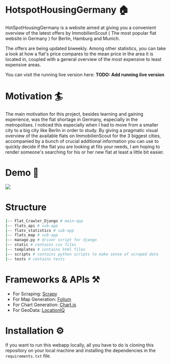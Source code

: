 
# HotspotHousingGermany :house:
HotSpotHousingGermany is a website aimed at giving you a convenient overview of the latest offers by ImmobilienScout ( The most popular flat website in Germany ) for Berlin, Hamburg and Munich.

The offers are being updated biweekly. Among other statistics, you can take a look at how a flat's price compares to the mean price in the area it is located in, coupled with a general overview of the most expensive to least expensive areas.

You can visit the running live version here: **TODO: Add running live version**

# Motivation :surfer:
The main motivation for this project, besides learning and gaining experience, was the flat shortage in Germany, especially in the metropolises. I noticed this especially when I had to move from a smaller city to a big city like Berlin in order to study. By giving a pragmatic visual overview of the available flats on ImmobilienScout for the 3 biggest cities, accompanied by a bunch of crucial additional information you can use to quickly decide if the flat you are looking at fits your needs, I am hoping to render someone's searching for his or her new flat at least a little bit easier.

# Demo :movie_camera:
![](Demo/Demo.gif)

# Structure

```bash
|-- Flat_Crawler_Django # main-app
|-- flats_api # sub-app
|-- flats_statistics # sub-app
|-- flats_map # sub-app
|-- manage.py # driver script for django
|-- static # contains css files
|-- templates # contains html files
|-- scripts # contains python scripts to make sense of scraped data
|-- tests # contains tests
```

# Frameworks & APIs :hammer_and_pick:
- For Scraping: [Scrapy](https://scrapy.org/)
- For Map Generation: [Folium](https://python-visualization.github.io/folium/)
- For Chart Generation: [Chart.js](https://www.chartjs.org/)
- For GeoData: [LocationIQ](https://locationiq.com/)


# Installation :gear:
If you want to run this webapp locally, all you have to do is cloning this repository on your local machine and installing the dependencies in the `requirements.txt` file.



